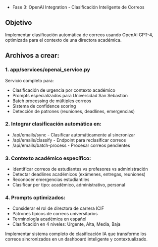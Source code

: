 - Fase 3: OpenAI Integration - Clasificación Inteligente de Correos

## Objetivo
Implementar clasificación automática de correos usando OpenAI GPT-4, optimizada para el contexto de una directora académica.

## Archivos a crear:

### 1. app/services/openai_service.py
Servicio completo para:
- Clasificación de urgencia por contexto académico
- Prompts especializados para Universidad San Sebastián
- Batch processing de múltiples correos
- Sistema de confidence scoring
- Detección de patrones (reuniones, deadlines, emergencias)

### 2. Integrar clasificación automática en:
- /api/emails/sync - Clasificar automáticamente al sincronizar
- /api/emails/classify - Endpoint para reclasificar correos
- /api/emails/batch-process - Procesar correos pendientes

### 3. Contexto académico específico:
- Identificar correos de estudiantes vs profesores vs administración
- Detectar deadlines académicos (exámenes, entregas, reuniones)
- Reconocer emergencias estudiantiles
- Clasificar por tipo: académico, administrativo, personal

### 4. Prompts optimizados:
- Considerar el rol de directora de carrera ICIF
- Patrones típicos de correos universitarios
- Terminología académica en español
- Clasificación en 4 niveles: Urgente, Alta, Media, Baja

Implementar sistema completo de clasificación IA que transforme los correos sincronizados en un dashboard inteligente y contextualizado.